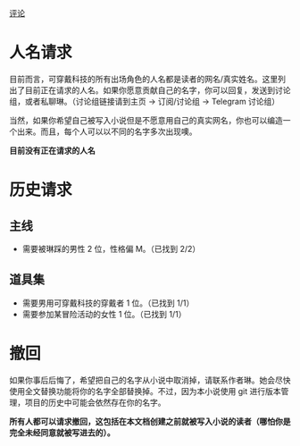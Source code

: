 [评论](https://github.com/SCLeoX/Wearable-Technology/issues/64)

# 人名请求
目前而言，可穿戴科技的所有出场角色的人名都是读者的网名/真实姓名。这里列出了目前正在请求的人名。如果你愿意贡献自己的名字，你可以回复，发送到讨论组，或者私聊琳。（讨论组链接请到主页 -> 订阅/讨论组 -> Telegram 讨论组）

当然，如果你希望自己被写入小说但是不愿意用自己的真实网名，你也可以编造一个出来。而且，每个人可以以不同的名字多次出现噢。

**目前没有正在请求的人名**

# 历史请求
## 主线
- 需要被琳踩的男性 2 位，性格偏 M。（已找到 2/2）

## 道具集
- 需要男用可穿戴科技的穿戴者 1 位。（已找到 1/1）
- 需要参加某冒险活动的女性 1 位。（已找到 1/1）

# 撤回
如果你事后后悔了，希望把自己的名字从小说中取消掉，请联系作者琳。她会尽快使用全文替换功能将你的名字全部替换掉。不过，因为本小说使用 git 进行版本管理，项目的历史中可能会依然存在你的名字。

**所有人都可以请求撤回，这包括在本文档创建之前就被写入小说的读者（哪怕你是完全未经同意就被写进去的）。**